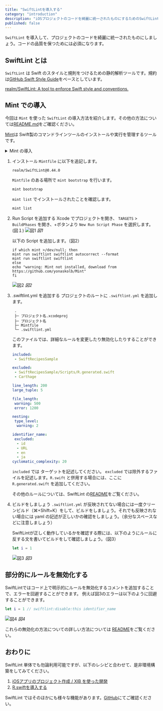 ```yaml
---
title: "SwiftLintを導入する"
category: "introduction"
description: "iOSプロジェクトのコードを綺麗に統一されたものにするためのSwiftLintの導入方法を紹介します。"
published: false
---
```


`SwiftLint` を導入して、プロジェクトのコードを綺麗に統一されたものにしましょう。コードの品質を保つためには必須になります。

## SwiftLint とは

`SwiftLint` は Swift のスタイルと規則をつけるための静的解析ツールです。規約は[GitHub Swift Style Guide](https://github.com/github/swift-style-guide)をベースとしています。

[realm/SwiftLint: A tool to enforce Swift style and conventions.](https://github.com/realm/SwiftLint)

## Mint での導入

今回は `Mint` を使った `SwiftLint` の導入方法を紹介します。その他の方法については[README.md](https://github.com/realm/SwiftLint#installation)をご確認ください。

[Mint](https://github.com/yonaskolb/Mint)は Swift製のコマンドラインツールのインストールや実行を管理するツールです。

<details><summary>Mint の導入</summary>

Mint の導入は
```bash
// Mint のインストール
$ brew install mint
// バージョン確認
$ mint version
```
で行うことができます。

プロジェクトのルートに `Mintfile` を作成します。
```bash
cd プロジェクト名
touch Mintfile
```

```
.
├─ プロジェクト名.xcodeproj
├─ プロジェクト名
└─ Mintfile
```
</details>

1. インストール
    `Mintfile` に以下を追記します。
    ```
    realm/SwiftLint@0.44.0
    ```

    `Mintfile` のある場所で `mint bootstrap` を行います。
    
    ```bash
    mint bootstrap
    ```

    `mint list` でインストールされたことを確認します。
    ```bash
    mint list
    ```
2. Run Script を追加する
   Xcode でプロジェクトを開き、 `TARGETS` > `BuildPhases` を開き、+ボタンより `New Run Script Phase` を選択します。(図１)
    ![図1](/assets/swiftlint/images/figure1.png)
    *図1*

    以下の Script を追加します。（図2）
    ```shell
    if which mint >/dev/null; then
    mint run swiftlint swiftlint autocorrect --format
    mint run swiftlint swiftlint
    else
    echo "warning: Mint not installed, download from https://github.com/yonaskolb/Mint"
    fi
    ```

    ![図2](/assets/swiftlint/images/figure2.png)
    *図2*    

3. .swiftlint.yml を追加する
   プロジェクトのルートに `.swiftlint.yml` を追加します。
   ```
    .
    ├─ プロジェクト名.xcodeproj
    ├─ プロジェクト名
    ├─ Mintfile
    └─ .swiftlint.yml
    ```
    
    このファイルでは、詳細なルールを変更したり無効化したりすることができます。

    ```yaml
    included:
     - SwiftRecipesSample

    excluded:
     - SwiftRecipesSample/Scripts/R.generated.swift
     - Carthage

    line_length: 200
    large_tuple: 5

    file_length:
     warning: 500
     error: 1200

    nesting:
     type_level:
      warning: 2

    identifier_name:
     excluded:
      - id
      - URL
      - en
      - ja
    cyclomatic_complexity: 20
    ```

    `included` では ターゲットを記述してください。
    `excluded` では除外するファイルを記述します。`R.swift` と併用する場合には、ここに `R.generated.swift` を追加してください。
    
    その他のルールについては、SwiftLint の[README](https://github.com/realm/SwiftLint#configuration)をご覧ください。


4. ビルドをしましょう
    `.swiftlint.yml` が反映されてない場合には一度クリーンビルド（⌘+Shift+K）をして、ビルドをしましょう。それでも反映されない場合には yaml の記述が正しいかの確認をしましょう。（余分なスペースなどに注意しましょう）

    SwiftLintが正しく動作しているかを確認する際には、以下のようにルールに反する文を書いてビルドをして確認しましょう。（図3）
    ```swift
    let i = 1
    ```
    
    ![図3](/assets/swiftlint/images/figure3.png)
    *図3*

## 部分的にルールを無効化する

SwiftLintではコード上で明示的にルールを無効化するコメントを追加することで、エラーを回避することができます。
例えば図3のエラーは以下のように回避することができます。
```swift
let i = 1 // swiftlint:disable:this identifier_name
```
![図4](/assets/swiftlint/images/figure4.png)
*図4*

これらの無効化の方法についての詳しい方法については [README](https://github.com/realm/SwiftLint#disable-rules-in-code)をご覧ください。

## おわりに

SwiftLint 単体でも勿論利用可能ですが、以下のレシピと合わせて、是非環境構築をしてみてください。
1. [iOSアプリのプロジェクト作成 / XIB を使った開発](https://swift-recipes.doshcook.com/recipes/create-project)
2. [R.swiftを導入する](https://swift-recipes.doshcook.com/recipes/rswift)

SwiftLint ではそのほかにも様々な機能があります。[GitHub](https://github.com/realm/SwiftLint)にてご確認ください。
